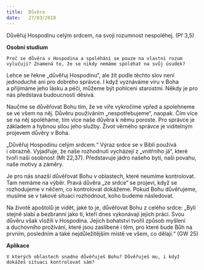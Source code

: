 ```yaml
---
title:  Důvěra
date:   27/03/2018
---
```


Důvěřuj Hospodinu celým srdcem, na svoji rozumnost nespoléhej. (Př 3,5) 

**Osobní studium** 

`Proč se důvěra v Hospodina a spoléhání se pouze na vlastní rozum vylučují? Znamená to, že se nikdy nemáme spoléhat na svůj úsudek?` 

Lehce se řekne „důvěřuj Hospodinu“, ale žít podle těchto slov není jednoduché ani pro dobrého správce. I když vyznáváme víru v Boha a přijímáme jeho lásku a péči, můžeme být pohlceni starostmi. Někdy je pro nás představa budoucnosti děsivá. 

Naučme se důvěřovat Bohu tím, že ve víře vykročíme vpřed a spolehneme se ve všem na něj. Důvěru používáním „nespotřebujeme“, naopak. Čím více se na něj spoléháme, tím více naše důvěra k němu poroste. Pro správce je základem a hybnou silou jeho služby. Život věrného správce je viditelným projevem důvěry v Boha.

„Důvěřuj Hospodinu celým srdcem.“ Výraz srdce se v Bibli používá i obrazně. Vyjadřuje, že naše rozhodnutí vycházejí z „vnitřního já“, které tvoří naši osobnost (Mt 22,37). Představuje jádro našeho bytí, naši povahu, naše motivy a záměry. 

Je pro nás snazší důvěřovat Bohu v oblastech, které neumíme kontrolovat. Tam nemáme na výběr. Pravá důvěra „ze srdce“ se projeví, když se rozhodujeme v něčem, co kontrolovat dokážeme. Pokud Bohu důvěřujeme, musíme se v takové situaci rozhodnout, koho budeme následovat. 

Na životě apoštolů je vidět, jaké to je, důvěřovat Bohu z celého srdce: „Byli stejně slabí a bezbranní jako ti, kteří dnes vykonávají jejich práci. Svou důvěru však vložili v Hospodina. Jejich bohatství tvořil způsob myšlení a duchovního prožívání, které jsou zaslíbené i těm, pro které bude Bůh na prvním, posledním a také nejdůležitějším místě ve všem, co dělají.“ (GW 25) 

**Aplikace** 

`V kterých oblastech snadno důvěřuješ Bohu? Důvěřuješ mu, i když dokážeš situaci kontrolovat sám?`